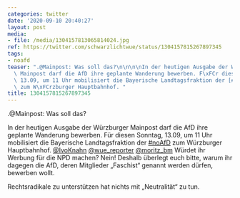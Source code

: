 ```yaml
---
categories: twitter
date: '2020-09-10 20:40:27'
layout: post
media:
- file: /media/1304157813065814024.jpg
ref: https://twitter.com/schwarzlichtwue/status/1304157815267897345
tags:
- noafd
teaser: ".@Mainpost: Was soll das?\n\n\n\nIn der heutigen Ausgabe der W\xFCrzburger\
  \ Mainpost darf die AfD ihre geplante Wanderung bewerben. F\xFCr diesen Sonntag,\
  \ 13.09, um 11 Uhr mobilisiert die Bayerische Landtagsfraktion der [#noAfD](/t/noafd)\
  \ zum W\xFCrzburger Hauptbahnhof. "
title: 1304157815267897345
---
```

.@Mainpost: Was soll das?



In der heutigen Ausgabe der Würzburger Mainpost darf die AfD ihre geplante Wanderung bewerben. Für diesen Sonntag, 13.09, um 11 Uhr mobilisiert die Bayerische Landtagsfraktion der [#noAfD](/t/noafd) zum Würzburger Hauptbahnhof. 
[@IvoKnahn](https://twitter.com/IvoKnahn) [@wue_reporter](https://twitter.com/wue_reporter) [@moritz_bm](https://twitter.com/moritz_bm)
Würdet ihr Werbung für die NPD machen? Nein! Deshalb überlegt euch bitte, warum ihr dagegen die AfD, deren Mitglieder „Faschist“ genannt werden dürfen, bewerben wollt.



Rechtsradikale zu unterstützen hat nichts mit „Neutralität“ zu tun.